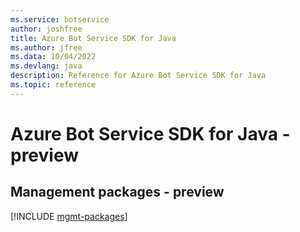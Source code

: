 ```yaml
---
ms.service: botservice
author: joshfree
title: Azure Bot Service SDK for Java
ms.author: jfree
ms.data: 10/04/2022
ms.devlang: java
description: Reference for Azure Bot Service SDK for Java
ms.topic: reference
---
```

# Azure Bot Service SDK for Java - preview

## Management packages - preview
[!INCLUDE [mgmt-packages](bot-service-mgmt-index.md)]